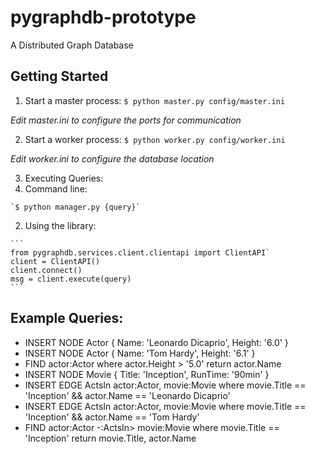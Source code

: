 # pygraphdb-prototype
A Distributed Graph Database

## Getting Started
1. Start a master process:
`$ python master.py config/master.ini`

*Edit master.ini to configure the ports for communication*

2. Start a worker process:
`$ python worker.py config/worker.ini`

*Edit worker.ini to configure the database location*

3. Executing Queries:
  1. Command line:

    `$ python manager.py {query}`
  2. Using the library:

    ```
    from pygraphdb.services.client.clientapi import ClientAPI`
    client = ClientAPI()
    client.connect()
    msg = client.execute(query)
    ```

## Example Queries:
* INSERT NODE Actor { Name: 'Leonardo Dicaprio', Height: '6.0' }
* INSERT NODE Actor { Name: 'Tom Hardy', Height: '6.1' }
* FIND actor:Actor where actor.Height > '5.0' return actor.Name
* INSERT NODE Movie { Title: 'Inception', RunTime: '90min' }
* INSERT EDGE ActsIn actor:Actor, movie:Movie where movie.Title == 'Inception' && actor.Name == 'Leonardo Dicaprio'
* INSERT EDGE ActsIn actor:Actor, movie:Movie where movie.Title == 'Inception' && actor.Name == 'Tom Hardy'
* FIND actor:Actor -:ActsIn> movie:Movie where movie.Title == 'Inception' return movie.Title, actor.Name
